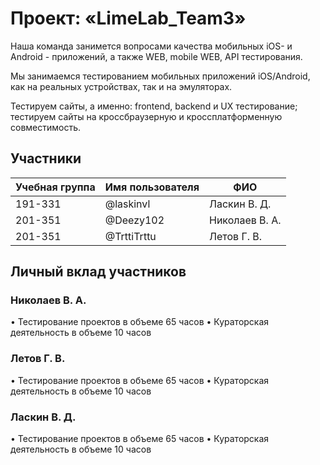 # Проект: «LimeLab_Team3»
Наша команда занимется вопросами качества мобильных iOS- и Android - приложений, а также WEB, mobile WEB, API тестирования. 

Мы занимаемся тестированием мобильных приложений iOS/Android, как на реальных устройствах, так и на эмуляторах.

Тестируем сайты, а именно: frontend, backend и UX тестирование; тестируем сайты на кроссбраузерную и кроссплатформенную совместимость.


## Участники

| Учебная группа | Имя пользователя | ФИО                      |
|----------------|------------------|--------------------------|
| 191-331        | @laskinvl        | Ласкин В. Д.             |
| 201-351        | @Deezy102        | Николаев В. А.           |
| 201-351        | @TrttiTrttu      | Летов Г. В.              |


## Личный вклад участников

### Николаев В. А.
•	Тестирование проектов в объеме 65 часов
•	Кураторская деятельность в объеме 10 часов
### Летов Г. В.
•	Тестирование проектов в объеме 65 часов
•	Кураторская деятельность в объеме 10 часов
### Ласкин В. Д.
•	Тестирование проектов в объеме 65 часов
•	Кураторская деятельность в объеме 10 часов

